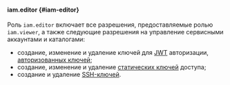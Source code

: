 #### iam.editor {#iam-editor}

Роль `iam.editor` включает все разрешения, предоставляемые ролью `iam.viewer`, а также следующие разрешения на управление сервисными аккаунтами и каталогами:

* создание, изменение и удаление ключей для [JWT](../iam/operations/iam-token/create-for-sa.md#via-jwt) авторизации, [авторизованных ключей](../iam/concepts/authorization/key.md);
* создание, изменение и удаление [статических ключей](../iam/concepts/authorization/access-key.md) доступа;
* создание и удаление [SSH-ключей](../glossary/ssh-keygen.md).